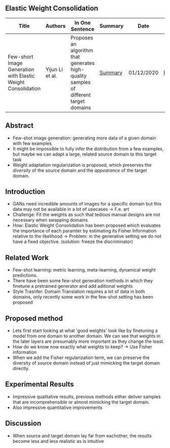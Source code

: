 ## Elastic Weight Consolidation

| Title | Authors | In One Sentence | Summary | Date | Link | Conference |
| -----  | ------ | --------------- | ------- | ---- | ---- | ---------- |
| Few-short Image Generation with Elastic Weight Consolidation | Yijun Li et al. | Proposes an algorithm that generates high-quality samples of different target domains | [Summary](./paper-summary/GANs/ElasticWeightConsolidation.md) | 01/12/2020 | [Paper](https://papers.nips.cc/paper/2020/file/b6d767d2f8ed5d21a44b0e5886680cb9-Paper.pdf) | NeurIPS 2020 |

## Abstract
- Few-shot image generation: generating more data of a given domain with few examples
- It might be impossible to fully infer the distribution from a few examples, but maybe we can adapt a large, related source domain to this target task
- Weight adaptation regularization is proposed, which preserves the *diversity* of the source domain and the *appearance* of the target domain. 


## Introduction
- GANs need incredible amounts of images for a specific domain but this data may not be available in a lot of usecases -> F.e. art
- Challenge: Fit the weights as such that tedious manual designs are not necessary when swapping domains
- How: Elastic Weight Consolidation has been proposed which evaluates the importance of each paramter by estimating its Fisher Information relative to the likelihood
    -> Problem: in the generative setting we do not have a fixed objective. (solution: freeze the discriminator)

## Related Work
- Few-shot learning: metric learning, meta-learning, dynamical weight predictions.
- There have been some few-shot generation methods in which they finetune a pretrained generator and add aditional weights
- Style Trasnfer: Domain Translation requires a lot of data in both domains, only recently some work in the few-shot setting has been proposed

## Proposed method
- Lets first start looking at what 'good weights' look like by finetuning a model from one domain to another domain. We can see that weights in the later layers are presumably more important as they change the least.
- How do we know now exactly what weights to keep? -> Use Fisher information 
- When we add the Fisher regularization term, we can preserve the diversity of source domain instead of just mimicking the target domain directly.

## Experimental Results
- Impressive qualitative results, previous methods either deliver samples that are incomprehensible or almost mimicking the target domain. 
- Also impressive quantitative improvements

## Discussion
- When source and target domain lay far from eachother, the results become less and less realistic as is intuitive  

